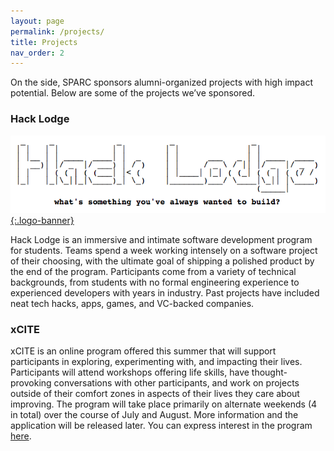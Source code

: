 ```yaml
---
layout: page
permalink: /projects/
title: Projects
nav_order: 2
---
```


On the side, SPARC sponsors alumni-organized projects with high impact potential. Below are some of the projects we’ve sponsored.

### Hack Lodge

[![hacklodge.org](/assets/images/hacklodge.png){:.logo-banner}]({{"https://hacklodge.org/"}})

Hack Lodge is an immersive and intimate software development program for students. Teams spend a week working intensely on a software project of their choosing, with the ultimate goal of shipping a polished product by the end of the program. Participants come from a variety of technical backgrounds, from students with no formal engineering experience to experienced developers with years in industry. Past projects have included neat tech hacks, apps, games, and VC-backed companies.

### xCITE

xCITE is an online program offered this summer that will support participants in exploring, experimenting with, and impacting their lives. Participants will attend workshops offering life skills, have thought-provoking conversations with other participants, and work on projects outside of their comfort zones in aspects of their lives they care about improving. The program will take place primarily on alternate weekends (4 in total) over the course of July and August. More information and the application will be released later. You can express interest in the program [here](https://docs.google.com/forms/d/1d76gF0Re2qMF96NwEulixE2ojaT0r_O8BWlYC6Zn9dc/edit).
